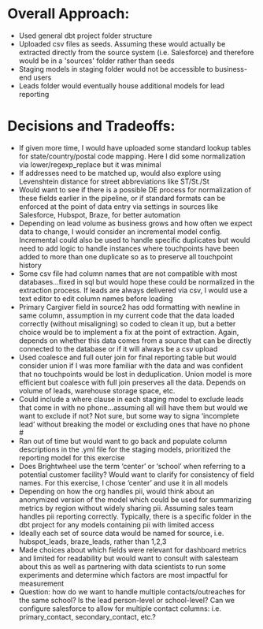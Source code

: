 # Overall Approach:
- Used general dbt project folder structure
- Uploaded csv files as seeds. Assuming these would actually be extracted directly from the source system (i.e. Salesforce) and therefore would be in a 'sources' folder rather than seeds
- Staging models in staging folder would not be accessible to business-end users
- Leads folder would eventually house additional models for lead reporting

# Decisions and Tradeoffs:
- If given more time, I would have uploaded some standard lookup tables for state/country/postal code mapping. Here I did some normalization via lower/regexp_replace but it was minimal
- If addresses need to be matched up, would also explore using Levenshtein distance for street abbreviations like ST/St./St
- Would want to see if there is a possible DE process for normalization of these fields earlier in the pipeline, or if standard formats can be enforced at the point of data entry via settings in sources like Salesforce, Hubspot, Braze, for better automation
- Depending on lead volume as business grows and how often we expect data to change, I would consider an incremental model config. Incremental could also be used to handle specific duplicates but would need to add logic to handle instances where touchpoints have been added to more than one duplicate so as to preserve all touchpoint history
- Some csv file had column names that are not compatible with most databases...fixed in sql but would hope these could be normalized in the extraction process. If leads are always delivered via csv, I would use a text editor to edit column names before loading
- Primary Cargiver field in source2 has odd formatting with newline in same column, assumption in my current code that the data loaded correctly (without misaligning) so coded to clean it up, but a better choice would be to implement a fix at the point of extraction. Again, depends on whether this data comes from a source that can be directly connected to the database or if it will always be a csv upload
- Used coalesce and full outer join for final reporting table but would consider union if I was more familiar with the data and was confident that no touchpoints would be lost in deduplication. Union model is more efficient but coalesce with full join preserves all the data. Depends on volume of leads, warehouse storage space, etc.
- Could include a where clause in each staging model to exclude leads that come in with no phone…assuming all will have them but would we want to exclude if not? Not sure, but some way to signa ‘incomplete lead’ without breaking the model or excluding ones that have no phone #
- Ran out of time but would want to go back and populate column descriptions in the .yml file for the staging models, prioritized the reporting model for this exercise
- Does Brightwheel use the term ‘center’ or ‘school’ when referring to a potential customer facility? Would want to clarify for consistency of field names. For this exercise, I chose ‘center’ and use it in all models
- Depending on how the org handles pii, would think about an anonymized version of the model which could be used for summarizing metrics by region without widely sharing pii. Assuming sales team handles pii reporting correctly. Typically, there is a specific folder in the dbt project for any models containing pii with limited access
- Ideally each set of source data would be named for source, i.e. hubspot_leads, braze_leads, rather than 1,2,3
- Made choices about which fields were relevant for dashboard metrics and limited for readability but would want to consult with salesteam about this as well as partnering with data scientists to run some experiments and determine which factors are most impactful for measurement
- Question: how do we want to handle multiple contacts/outreaches for the same school? Is the lead person-level or school-level? Can we configure salesforce to allow for multiple contact columns: i.e. primary_contact, secondary_contact, etc.?






